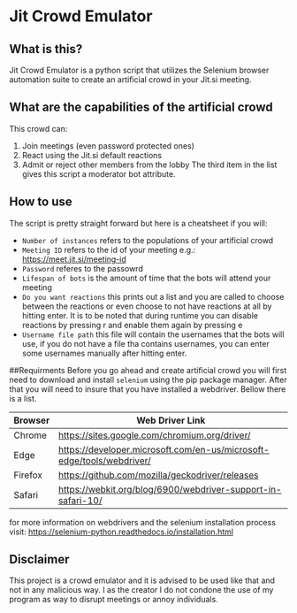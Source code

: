 # Jit Crowd Emulator 

## What is this? 
Jit Crowd Emulator is a python script that utilizes the Selenium browser automation suite to create an artificial crowd in your Jit.si meeting.

## What are the capabilities of the artificial crowd
This crowd can: 
1. Join meetings (even password protected ones)
2. React using the Jit.si default reactions
3. Admit or reject other members from the lobby 
The third item in the list gives this script a moderator bot attribute. 

## How to use
The script is pretty straight forward but here is a cheatsheet if you will: 
- ```Number of instances``` refers to the populations of your artificial crowd
- ```Meeting ID``` refers to the id of your meeting e.g.: https://meet.jit.si/meeting-id
- ```Password``` referes to the passowrd
- ```Lifespan of bots``` is the amount of time that the bots will attend your meeting
- ```Do you want reactions``` this prints out a list and you are called to choose between the reactions or even choose to not have reactions at all by hitting enter. It is to be noted that during runtime you can disable reactions by pressing r and enable them again by pressing e 
- ```Username file path``` this file will contain the usernames that the bots will use, if you do not have a file tha contains usernames, you can enter some usernames manually after hitting enter.

##Requirments
Before you go ahead and create artificial crowd you will first need to download and install ```selenium``` using the pip package manager. After that you will need to insure that you have installed a webdriver. Bellow there is a list.

| Browser | Web Driver Link |
| ------- | -------------- |
| Chrome  | https://sites.google.com/chromium.org/driver/ |
| Edge    | https://developer.microsoft.com/en-us/microsoft-edge/tools/webdriver/ |
| Firefox | https://github.com/mozilla/geckodriver/releases |
| Safari  | https://webkit.org/blog/6900/webdriver-support-in-safari-10/ |

for more information on webdrivers and the selenium installation process visit: https://selenium-python.readthedocs.io/installation.html

## Disclaimer 
This project is a crowd emulator and it is advised to be used like that and not in any malicious way. I as the creator I do not condone the use of my program as way to disrupt meetings or annoy individuals.
